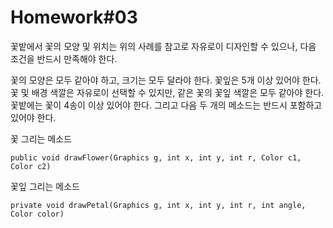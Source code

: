 # Homework#03

꽃밭에서 꽃의 모양 및 위치는 위의 사례를 참고로 자유로이 디자인할 수 있으나, 다음 조건을 반드시 만족해야 한다.

꽃의 모양은 모두 같아야 하고, 크기는 모두 달라야 한다.
꽃잎은 5개 이상 있어야 한다.
꽃 및 배경 색깔은 자유로이 선택할 수 있지만, 같은 꽃의 꽃잎 색깔은 모두 같아야 한다.
꽃밭에는 꽃이 4송이 이상 있어야 한다.
그리고 다음 두 개의 메소드는 반드시 포함하고 있어야 한다.

꽃 그리는 메소드
```
public void drawFlower(Graphics g, int x, int y, int r, Color c1, Color c2)
```

꽃잎 그리는 메소드
```
private void drawPetal(Graphics g, int x, int y, int r, int angle, Color color)
```